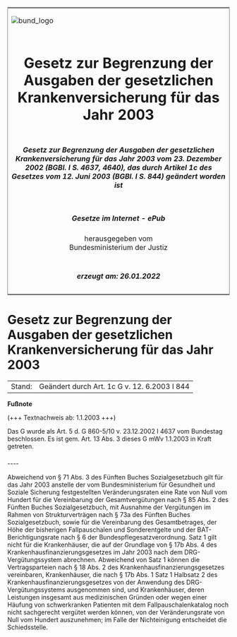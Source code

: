 <span id="DECKBLATT.html"></span>

<table border="0" frame="border" width="100%">

<tr valign="top">

<td align="left">

![bund\_logo](BfJ_2021_Web_de_de.gif)

</td>

<td align="right">

 

</td>

</tr>

<tr align="center" valign="middle">

<td colspan="2">

# Gesetz zur Begrenzung der Ausgaben der gesetzlichen Krankenversicherung für das Jahr 2003

</td>

</tr>

<tr align="center" valign="middle">

<td colspan="2">

##### Gesetz zur Begrenzung der Ausgaben der gesetzlichen Krankenversicherung für das Jahr 2003 vom 23. Dezember 2002 (BGBl. I S. 4637, 4640), das durch Artikel 1c des Gesetzes vom 12. Juni 2003 (BGBl. I S. 844) geändert worden ist

</td>

</tr>

<tr align="center" valign="middle">

<td colspan="2">

  
  

##### Gesetze im Internet - ePub  
  
herausgegeben vom  
Bundesministerium der Justiz

</td>

</tr>

<tr align="center" valign="bottom">

<td colspan="2">

  
  

##### erzeugt am: 26.01.2022

</td>

</tr>

</table>

<span id="BJNR464000002.html"></span>

# Gesetz zur Begrenzung der Ausgaben der gesetzlichen Krankenversicherung für das Jahr 2003

<div>

<div class="jnhtml">

|        |                                              |
| ------ | -------------------------------------------- |
| Stand: | Geändert durch Art. 1c G v. 12. 6.2003 I 844 |

</div>

</div>

<div>

  
**Fußnote**

<div class="jnhtml">

<div>

<div class="jurAbsatz">

(+++ Textnachweis ab: 1.1.2003 +++)

</div>

<div class="jurAbsatz">

  
Das G wurde als Art. 5 d. G 860-5/10 v. 23.12.2002 I 4637 vom Bundestag
beschlossen. Es ist gem. Art. 13 Abs. 3 dieses G mWv 1.1.2003 in Kraft
getreten.

</div>

</div>

</div>

</div>

<span id="BJNR464000002BJNE000101308.html"></span>

###   
\----

<div>

<div class="jnhtml">

<div>

<div class="jurAbsatz">

Abweichend von § 71 Abs. 3 des Fünften Buches Sozialgesetzbuch gilt für
das Jahr 2003 anstelle der vom Bundesministerium für Gesundheit und
Soziale Sicherung festgestellten Veränderungsraten eine Rate von Null
vom Hundert für die Vereinbarung der Gesamtvergütungen nach § 85 Abs. 2
des Fünften Buches Sozialgesetzbuch, mit Ausnahme der Vergütungen im
Rahmen von Strukturverträgen nach § 73a des Fünften Buches
Sozialgesetzbuch, sowie für die Vereinbarung des Gesamtbetrages, der
Höhe der bisherigen Fallpauschalen und Sonderentgelte und der
BAT-Berichtigungsrate nach § 6 der Bundespflegesatzverordnung. Satz 1
gilt nicht für die Krankenhäuser, die auf der Grundlage von § 17b Abs. 4
des Krankenhausfinanzierungsgesetzes im Jahr 2003 nach dem
DRG-Vergütungssystem abrechnen. Abweichend von Satz 1 können die
Vertragsparteien nach § 18 Abs. 2 des Krankenhausfinanzierungsgesetzes
vereinbaren, Krankenhäuser, die nach § 17b Abs. 1 Satz 1 Halbsatz 2 des
Krankenhausfinanzierungsgesetzes von der Anwendung des
DRG-Vergütungssystems ausgenommen sind, und Krankenhäuser, deren
Leistungen insgesamt aus medizinischen Gründen oder wegen einer Häufung
von schwerkranken Patienten mit dem Fallpauschalenkatalog noch nicht
sachgerecht vergütet werden können, von der Veränderungsrate von Null
vom Hundert auszunehmen; im Falle der Nichteinigung entscheidet die
Schiedsstelle.

</div>

</div>

</div>

</div>
